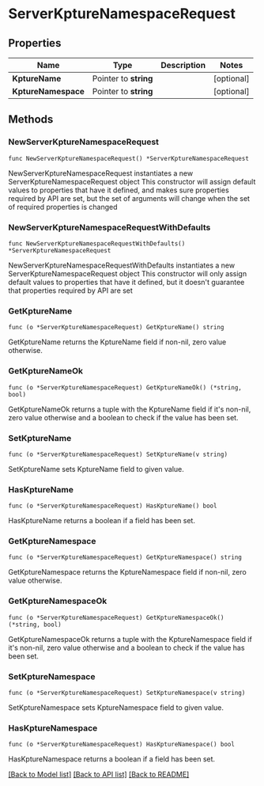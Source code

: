 # ServerKptureNamespaceRequest

## Properties

Name | Type | Description | Notes
------------ | ------------- | ------------- | -------------
**KptureName** | Pointer to **string** |  | [optional] 
**KptureNamespace** | Pointer to **string** |  | [optional] 

## Methods

### NewServerKptureNamespaceRequest

`func NewServerKptureNamespaceRequest() *ServerKptureNamespaceRequest`

NewServerKptureNamespaceRequest instantiates a new ServerKptureNamespaceRequest object
This constructor will assign default values to properties that have it defined,
and makes sure properties required by API are set, but the set of arguments
will change when the set of required properties is changed

### NewServerKptureNamespaceRequestWithDefaults

`func NewServerKptureNamespaceRequestWithDefaults() *ServerKptureNamespaceRequest`

NewServerKptureNamespaceRequestWithDefaults instantiates a new ServerKptureNamespaceRequest object
This constructor will only assign default values to properties that have it defined,
but it doesn't guarantee that properties required by API are set

### GetKptureName

`func (o *ServerKptureNamespaceRequest) GetKptureName() string`

GetKptureName returns the KptureName field if non-nil, zero value otherwise.

### GetKptureNameOk

`func (o *ServerKptureNamespaceRequest) GetKptureNameOk() (*string, bool)`

GetKptureNameOk returns a tuple with the KptureName field if it's non-nil, zero value otherwise
and a boolean to check if the value has been set.

### SetKptureName

`func (o *ServerKptureNamespaceRequest) SetKptureName(v string)`

SetKptureName sets KptureName field to given value.

### HasKptureName

`func (o *ServerKptureNamespaceRequest) HasKptureName() bool`

HasKptureName returns a boolean if a field has been set.

### GetKptureNamespace

`func (o *ServerKptureNamespaceRequest) GetKptureNamespace() string`

GetKptureNamespace returns the KptureNamespace field if non-nil, zero value otherwise.

### GetKptureNamespaceOk

`func (o *ServerKptureNamespaceRequest) GetKptureNamespaceOk() (*string, bool)`

GetKptureNamespaceOk returns a tuple with the KptureNamespace field if it's non-nil, zero value otherwise
and a boolean to check if the value has been set.

### SetKptureNamespace

`func (o *ServerKptureNamespaceRequest) SetKptureNamespace(v string)`

SetKptureNamespace sets KptureNamespace field to given value.

### HasKptureNamespace

`func (o *ServerKptureNamespaceRequest) HasKptureNamespace() bool`

HasKptureNamespace returns a boolean if a field has been set.


[[Back to Model list]](../README.md#documentation-for-models) [[Back to API list]](../README.md#documentation-for-api-endpoints) [[Back to README]](../README.md)


